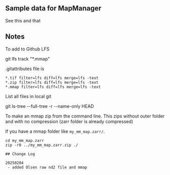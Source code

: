 ## Sample data for MapManager

See this and that

## Notes

To add to Github LFS

git lfs track "*.mmap"  

.gitattributes file is

```
*.tif filter=lfs diff=lfs merge=lfs -text
*.zip filter=lfs diff=lfs merge=lfs -text
*.mmap filter=lfs diff=lfs merge=lfs -text
```

List all files in local git

git ls-tree --full-tree -r --name-only HEAD

To make an mmap zip from the command line. This zips without outer folder and with no compression (zarr folder is already compressed)

If you have a mmap folder like `my_mm_map.zarr/`.

```
cd my_mm_map.zarr
zip -r0 ../my_mm_map.zarr.zip ./

## Change Log

20250204
 - added Olsen raw nd2 file and mmap